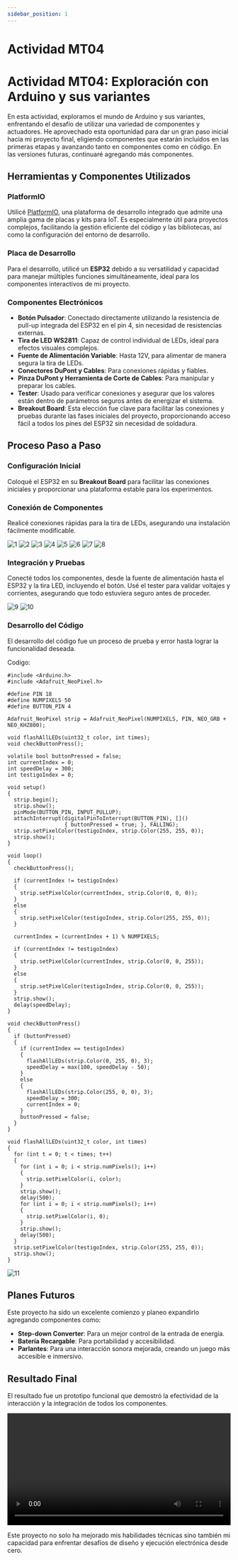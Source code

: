 ```yaml
---
sidebar_position: 1
---
```


# Actividad MT04

# Actividad MT04: Exploración con Arduino y sus variantes

En esta actividad, exploramos el mundo de Arduino y sus variantes, enfrentando el desafío de utilizar una variedad de componentes y actuadores. He aprovechado esta oportunidad para dar un gran paso inicial hacia mi proyecto final, eligiendo componentes que estarán incluidos en las primeras etapas y avanzando tanto en componentes como en código. En las versiones futuras, continuaré agregando más componentes.

## Herramientas y Componentes Utilizados

### PlatformIO

Utilicé [PlatformIO](https://platformio.org/), una plataforma de desarrollo integrado que admite una amplia gama de placas y kits para IoT. Es especialmente útil para proyectos complejos, facilitando la gestión eficiente del código y las bibliotecas, así como la configuración del entorno de desarrollo.

### Placa de Desarrollo

Para el desarrollo, utilicé un **ESP32** debido a su versatilidad y capacidad para manejar múltiples funciones simultáneamente, ideal para los componentes interactivos de mi proyecto.

### Componentes Electrónicos

- **Botón Pulsador**: Conectado directamente utilizando la resistencia de pull-up integrada del ESP32 en el pin 4, sin necesidad de resistencias externas.
- **Tira de LED WS2811**: Capaz de control individual de LEDs, ideal para efectos visuales complejos.
- **Fuente de Alimentación Variable**: Hasta 12V, para alimentar de manera segura la tira de LEDs.
- **Conectores DuPont y Cables**: Para conexiones rápidas y fiables.
- **Pinza DuPont y Herramienta de Corte de Cables**: Para manipular y preparar los cables.
- **Tester**: Usado para verificar conexiones y asegurar que los valores están dentro de parámetros seguros antes de energizar el sistema.
- **Breakout Board**: Esta elección fue clave para facilitar las conexiones y pruebas durante las fases iniciales del proyecto, proporcionando acceso fácil a todos los pines del ESP32 sin necesidad de soldadura.

## Proceso Paso a Paso

### Configuración Inicial

Coloqué el ESP32 en su **Breakout Board** para facilitar las conexiones iniciales y proporcionar una plataforma estable para los experimentos.

### Conexión de Componentes

Realicé conexiones rápidas para la tira de LEDs, asegurando una instalación fácilmente modificable.

![1](../../img/MT04/1.jpeg)
![2](../../img/MT04/2.jpeg)
![3](../../img/MT04/3.jpeg)
![4](../../img/MT04/4.jpeg)
![5](../../img/MT04/5.gif)
![6](../../img/MT04/6.jpeg)
![7](../../img/MT04/7.jpeg)
![8](../../img/MT04/8.jpeg)

### Integración y Pruebas

Conecté todos los componentes, desde la fuente de alimentación hasta el ESP32 y la tira LED, incluyendo el botón. Usé el tester para validar voltajes y corrientes, asegurando que todo estuviera seguro antes de proceder.

![9](../../img/MT04/9.jpeg)
![10](../../img/MT04/10.jpeg)

### Desarrollo del Código

El desarrollo del código fue un proceso de prueba y error hasta lograr la funcionalidad deseada.

Codigo:

```
#include <Arduino.h>
#include <Adafruit_NeoPixel.h>

#define PIN 18
#define NUMPIXELS 50
#define BUTTON_PIN 4

Adafruit_NeoPixel strip = Adafruit_NeoPixel(NUMPIXELS, PIN, NEO_GRB + NEO_KHZ800);

void flashAllLEDs(uint32_t color, int times);
void checkButtonPress();

volatile bool buttonPressed = false;
int currentIndex = 0;
int speedDelay = 300;
int testigoIndex = 0;

void setup()
{
  strip.begin();
  strip.show();
  pinMode(BUTTON_PIN, INPUT_PULLUP);
  attachInterrupt(digitalPinToInterrupt(BUTTON_PIN), []()
                  { buttonPressed = true; }, FALLING);
  strip.setPixelColor(testigoIndex, strip.Color(255, 255, 0));
  strip.show();
}

void loop()
{
  checkButtonPress();

  if (currentIndex != testigoIndex)
  {
    strip.setPixelColor(currentIndex, strip.Color(0, 0, 0));
  }
  else
  {
    strip.setPixelColor(testigoIndex, strip.Color(255, 255, 0));
  }

  currentIndex = (currentIndex + 1) % NUMPIXELS;

  if (currentIndex != testigoIndex)
  {
    strip.setPixelColor(currentIndex, strip.Color(0, 0, 255));
  }
  else
  {
    strip.setPixelColor(testigoIndex, strip.Color(0, 0, 255));
  }
  strip.show();
  delay(speedDelay);
}

void checkButtonPress()
{
  if (buttonPressed)
  {
    if (currentIndex == testigoIndex)
    {
      flashAllLEDs(strip.Color(0, 255, 0), 3);
      speedDelay = max(100, speedDelay - 50);
    }
    else
    {
      flashAllLEDs(strip.Color(255, 0, 0), 3);
      speedDelay = 300;
      currentIndex = 0;
    }
    buttonPressed = false;
  }
}

void flashAllLEDs(uint32_t color, int times)
{
  for (int t = 0; t < times; t++)
  {
    for (int i = 0; i < strip.numPixels(); i++)
    {
      strip.setPixelColor(i, color);
    }
    strip.show();
    delay(500);
    for (int i = 0; i < strip.numPixels(); i++)
    {
      strip.setPixelColor(i, 0);
    }
    strip.show();
    delay(500);
  }
  strip.setPixelColor(testigoIndex, strip.Color(255, 255, 0));
  strip.show();
}

```

![11](../../img/MT04/11.jpeg)

## Planes Futuros

Este proyecto ha sido un excelente comienzo y planeo expandirlo agregando componentes como:

- **Step-down Converter**: Para un mejor control de la entrada de energía.
- **Batería Recargable**: Para portabilidad y accesibilidad.
- **Parlantes**: Para una interacción sonora mejorada, creando un juego más accesible e inmersivo.

## Resultado Final

El resultado fue un prototipo funcional que demostró la efectividad de la interacción y la integración de todos los componentes.

<video width="100%" controls>
  <source src="../../img/MT04/final.mp4" type="video/mp4"/>
  Tu navegador no soporta la etiqueta de video.
</video>

Este proyecto no solo ha mejorado mis habilidades técnicas sino también mi capacidad para enfrentar desafíos de diseño y ejecución electrónica desde cero.
